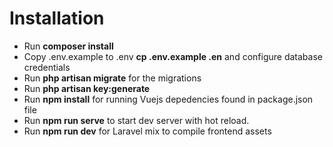 # Installation

* Run **composer install** <br/>
* Copy .env.example to .env **cp .env.example .en** and configure database credentials <br/>
* Run **php artisan migrate** for the migrations <br/>
* Run **php artisan key:generate** <br/>
* Run **npm install** for running Vuejs depedencies found in package.json file <br/>
* Run **npm run serve** to start dev server with hot reload.
* Run **npm run dev** for Laravel mix to compile frontend assets
